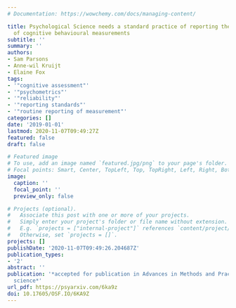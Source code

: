 ```yaml
---
# Documentation: https://wowchemy.com/docs/managing-content/

title: Psychological Science needs a standard practice of reporting the reliability
  of cognitive behavioural measurements
subtitle: ''
summary: ''
authors:
- Sam Parsons
- Anne-wil Kruijt
- Elaine Fox
tags:
- '"cognitive assessment"'
- '"psychometrics"'
- '"reliability"'
- '"reporting standards"'
- '"routine reporting of measurement"'
categories: []
date: '2019-01-01'
lastmod: 2020-11-07T09:49:27Z
featured: false
draft: false

# Featured image
# To use, add an image named `featured.jpg/png` to your page's folder.
# Focal points: Smart, Center, TopLeft, Top, TopRight, Left, Right, BottomLeft, Bottom, BottomRight.
image:
  caption: ''
  focal_point: ''
  preview_only: false

# Projects (optional).
#   Associate this post with one or more of your projects.
#   Simply enter your project's folder or file name without extension.
#   E.g. `projects = ["internal-project"]` references `content/project/deep-learning/index.md`.
#   Otherwise, set `projects = []`.
projects: []
publishDate: '2020-11-07T09:49:26.204687Z'
publication_types:
- '2'
abstract: ''
publication: '*accepted for publication in Advances in Methods and Practices in Psychological
  science*'
url_pdf: https://psyarxiv.com/6ka9z
doi: 10.17605/OSF.IO/6KA9Z
---
```

